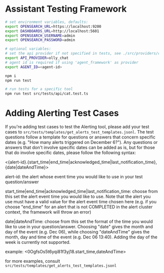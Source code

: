 # Assistant Testing Framework

```bash
# set environment variables, defaults:
export OPENSEARCH_URL=https://localhost:9200
export DASHBOARDS_URL=http://localhost:5601
export OPENSEARCH_USERNAME=admin
export OPENSEARCH_PASSWORD=admin

# optional variables:
# set the api provider if not specified in tests, see ./src/providers/constants/index.ts for possible options
export API_PROVIDER=olly_chat
# agent id is required if using 'agent_framework' as provider
export AGENT_ID=<agent-id>

npm i
npm run test

# run tests for a specific tool
npm run test src/tests/api/cat.test.ts
```

# Adding Alerting Test Cases
If you're adding test cases to test the Alerting tool, please add your test cases to `src/tests/templates/get_alerts_test_templates.jsonl`. The test questions follow a template for questions or answers that concern specific dates (e.g. "How many alerts triggered on December 6?"). Any questions or answers that don't involve specific dates can be added as is, but for those that do involve specific dates, please follow the following syntax:

<{alert-id}.{start_time|end_time|acknowledged_time|last_notification_time},{date|dateAndTime}>

alert-id: the alert whose event time you would like to use in your test question/answer

start_time|end_time|acknowledged_time|last_notification_time: choose from this set the alert event time you would like to use. Note that the alert you use must have a valid value for the alert event time chosen here (e.g. if you choose "end_time" for an alert that is not COMPLETED in the alert cluster context, the framework will throw an error)

date|dateAndTime: choose from this set the format of the time you would like to use in your question/answer. Choosing "date" gives the month and day of the event (e.g. Dec 06), while choosing "dateAndTime" gives the month, day and time of the event (e.g. Dec 06 13:40). Adding the day of the week is currently not supported.

example: <0OgfsOs5t6yqi81f3yj18.start_time,dateAndTime>

for more examples, consult `src/tests/templates/get_alerts_test_templates.jsonl`
